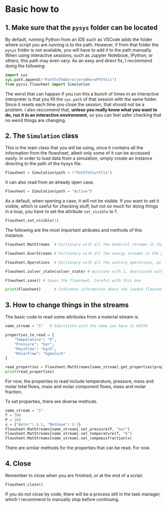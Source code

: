 # Basic how to

## 1. Make sure that the `pysys` folder can be located
By default, running Python from an IDE such as VSCode adds the folder where script you are running is to the path. However, if from that folder the `pysys` folder is not available, you will have to add it to the path manually. When using interactive sessions, such as Jupyter Notebook, IPython, or others, this path may even vary. As an easy and direct fix, I recommend doing the following:

```python
import sys
sys.path.append(r"PathToTheDirectoryWherePYSYSis")
from pysis.flowsheet import Simulation
```

The worst that can happen if you run this a bunch of times in an interactive interpreter is that you fill the `sys.path` of that session with the same folder. Since it resets each time you close the session, that should not be a problem. I also reccomend that, **unless you really know what you want to do, run it in an interactive environment**, so you can feel safer checking that no weird things are changing. 

## 2. The `Simulation` class
This is the main class that you will be using, since it contains all the information from the flowsheet, albeit only some of it can be accessed easily. In order to load data from a simulation, simply create an instance directing to the path of the hysys file.

```python
Flowsheet = Simulation(path = r"PathToYourFile")
```

It can also read from an already open case.
```python
Flowsheet = Simulation(path = "Active")
```

As a default, when opening a case, it will not be visible. If you want to set it visible, which is useful for checking stuff, but not so much for doing things in a loop, you have to set the attribute `set_visible` to 1.

```python
Flowsheet.set_visible(1)
```

The following are the most important atributes and methods of this instance:
```python
Flowsheet.MatStreams  # Dictionary with all the material streams in the process

Flowsheet.EnerStreams # Dictionary with all the energy streams in the process

Flowsheet.Operations  # Dictionary with all the unitary operations, as well as logical operations, in the flowsheet

Flowsheet.solver_state(solver_state) # Activate with 1, deactivate with 0.

Flowsheet.save() # Saves the flowsheet. Careful with this one. 

print(Flowsheet)      # Indicates information about the loaded flowsheet, in case you are not sure which one is
```

## 3. How to change things in the streams
The basic code to read some attributes from a material stream is:
```python
name_stream = "1"   # Substitute with the name you have in HYSYS

properties_to_read = {
    "Temperature": "K",
    "Pressure": "bar",
    "MassFlow": "kg/h",
    "MolarFlow": "kgmole/h"
}

read_properties = Flowsheet.MatStreams[name_stream].get_properties(properties_to_read)
print(read_properties)
```

For now, the properties to read include temperature, pressure, mass and molar total flows, mass and molar component flows, mass and molar fraction. 

To set properties, there are diverse methods.

```python
name_stream = "1"
T = 300
P = 200
x = {"Water": 0.5, "Methane": 0.5}
Flowsheet.MatStreams[name_stream].set_pressure(P, "bar")
Flowsheet.MatStreams[name_stream].set_temperature(T, "K")
Flowsheet.MatStreams[name_stream].set_compmassfraction(x)
```

There are similar methods for the properties that can be read. For now.

## 4. Close
Remember to close when you are finished, or at the end of a script.
```python
Flowsheet.close()
```

If you do not close by code, there will be a process still in the task manager, which I recommend to manually stop before continuing. 